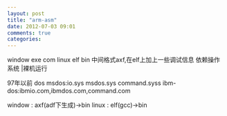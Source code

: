 ```yaml
---
layout: post
title: "arm-asm"
date: 2012-07-03 09:01
comments: true
categories: 
---
```


window  exe  com
linux    elf    bin
            中间格式axf,在elf上加上一些调试信息
        依赖操作系统  |裸机运行

97年以前 
dos msdos:io.sys msdos.sys command.syss
ibm-dos:ibmio.com,ibmdos.com,command.com

window :     axf(adf下生成)->bin
linux     :    elf(gcc)->bin
